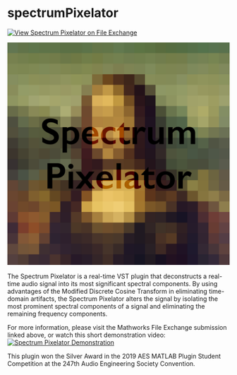 # spectrumPixelator
[![View Spectrum Pixelator on File Exchange](https://www.mathworks.com/matlabcentral/images/matlab-file-exchange.svg)](https://www.mathworks.com/matlabcentral/fileexchange/72449-spectrum-pixelator)

![Spectrum Pixelator Logo](logo.jpg)

The Spectrum Pixelator is a real-time VST plugin that deconstructs a real-time audio signal into its most significant spectral components. By using advantages of the Modified Discrete Cosine Transform in eliminating time-domain artifacts, the Spectrum Pixelator alters the signal by isolating the most prominent spectral components of a signal and eliminating the remaining frequency components.

For more information, please visit the Mathworks File Exchange submission linked above, or watch this short demonstration video:<br>[![Spectrum Pixelator Demonstration](https://img.youtube.com/vi/tT46hXvSd8Q/0.jpg)](https://www.youtube.com/watch?v=tT46hXvSd8Q)

This plugin won the Silver Award in the 2019 AES MATLAB Plugin Student Competition at the 247th Audio Engineering Society Convention.
